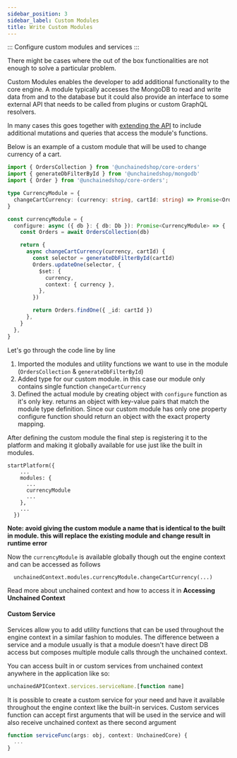 ```yaml
---
sidebar_position: 3
sidebar_label: Custom Modules
title: Write Custom Modules
---
```

:::
Configure custom modules and services
:::


There might be cases where the out of the box functionalities are not enough to solve a particular problem.

Custom Modules enables the developer to add additional functionality to the core engine. A module typically accesses the MongoDB to read and write data from and to the database but it could also provide an interface to some external API that needs to be called from plugins or custom GraphQL resolvers.

In many cases this goes together with [extending the API](../advanced/extending-schema) to include additional mutations and queries that access the module's functions.

Below is an example of a custom module that will be used to change currency of a cart.

```typescript
import { OrdersCollection } from '@unchainedshop/core-orders'
import { generateDbFilterById } from '@unchainedshop/mongodb'
import { Order } from '@unchainedshop/core-orders';

type CurrencyModule = {
  changeCartCurrency: (currency: string, cartId: string) => Promise<Order>
}

const currencyModule = {
  configure: async ({ db }: { db: Db }): Promise<CurrencyModule> => {
    const Orders = await OrdersCollection(db)

    return {
      async changeCartCurrency(currency, cartId) {
        const selector = generateDbFilterById(cartId)
        Orders.updateOne(selector, {
          $set: {
            currency,
            context: { currency },
          },
        })

        return Orders.findOne({ _id: cartId })
      },
    }
  },
}
```

Let's go through the code line by line

1. Imported the modules and utility functions we want to use in the module (`OrdersCollection` & `generateDbFilterById`)
2. Added type for our custom module. in this case our module only contains single function `changeCartCurrency`
3. Defined the actual module by creating object with `configure` function as it's only key. returns an object with key-value pairs that match the module type definition. Since our custom module has only one property configure function should return an object with the exact property mapping.

After defining the custom module the final step is registering it to the platform and making it globally available for use just like the built in modules.

```
startPlatform({
    ...
    modules: {
      ...
      currencyModule
      ...
    },
    ...
  })
```

**Note: avoid giving the custom module a name that is identical to the built in module. this will replace the existing module and change result in runtime error**

Now the `currencyModule` is available globally though out the engine context and can be accessed as follows

```
  unchainedContext.modules.currencyModule.changeCartCurrency(...)

```

Read more about unchained context and how to access it in **Accessing Unchained Context**

#### Custom Service

Services allow you to add utility functions that can be used throughout the engine context in a similar fashion to modules. The difference between a service and a module usually is that a module doesn't have direct DB access but composes multiple module calls through the unchained context.

You can access built in or custom services from unchained context anywhere in the application like so:

```typescript
unchainedAPIContext.services.serviceName.[function name]
```

It is possible to create a custom service for your need and have it available throughout the engine context like the built-in services. Custom services function can accept first arguments that will be used in the service and will also receive unchained context as there second argument

```typescript
function serviceFunc(args: obj, context: UnchainedCore) {
  ...
}
``` 